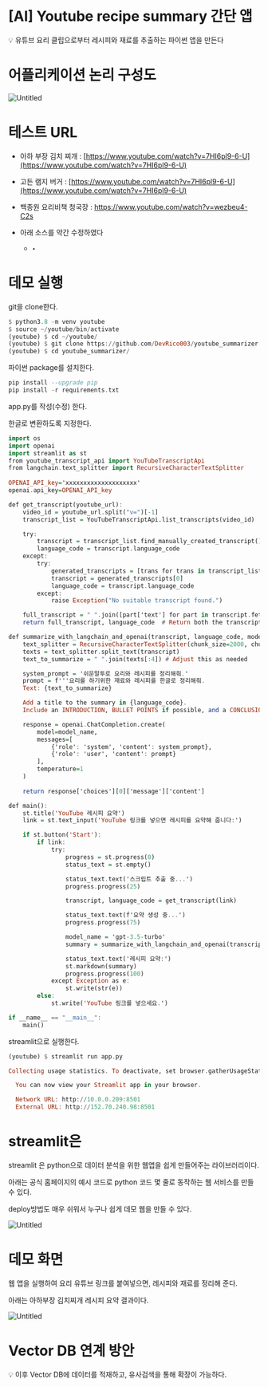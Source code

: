# [AI] Youtube recipe summary 간단 앱

<aside>
💡 유튜브 요리 클립으로부터 레시피와 재료를 추출하는 파이썬 앱을 만든다

</aside>

# 어플리케이션 논리 구성도

![Untitled](%5BAI%5D%20Youtube%20recipe%20summary%20%EA%B0%84%EB%8B%A8%20%EC%95%B1%20f2d5d7b618c84dc7b4cdf679b39123b7/Untitled.png)

# 테스트 URL

- 아하 부장 김치 찌개 : [https://www.youtube.com/watch?v=7HI6pl9-6-U](https://www.youtube.com/watch?v=7HI6pl9-6-U)
- 고든 램지 버거 : [https://www.youtube.com/watch?v=7HI6pl9-6-U](https://www.youtube.com/watch?v=7HI6pl9-6-U)
- 백종원 요리비책 청국장 : https://www.youtube.com/watch?v=wezbeu4-C2s

- 아래 소스를 약간 수정하였다
    - ‣

# 데모 실행

git을 clone한다.

```haskell
$ python3.8 -m venv youtube
$ source ~/youtube/bin/activate
(youtube) $ cd ~/youtube/
(youtube) $ git clone https://github.com/DevRico003/youtube_summarizer
(youtube) $ cd youtube_summarizer/
```

파이썬 package를 설치한다.

```haskell
pip install --upgrade pip
pip install -r requirements.txt
```

app.py를 작성(수정) 한다. 

한글로 변환하도록 지정한다.

```haskell
import os
import openai
import streamlit as st
from youtube_transcript_api import YouTubeTranscriptApi
from langchain.text_splitter import RecursiveCharacterTextSplitter
 
OPENAI_API_key='xxxxxxxxxxxxxxxxxxxx'
openai.api_key=OPENAI_API_key

def get_transcript(youtube_url):
    video_id = youtube_url.split("v=")[-1]
    transcript_list = YouTubeTranscriptApi.list_transcripts(video_id)

    try:
        transcript = transcript_list.find_manually_created_transcript()
        language_code = transcript.language_code   
    except:
        try:
            generated_transcripts = [trans for trans in transcript_list if trans.is_generated]
            transcript = generated_transcripts[0]
            language_code = transcript.language_code   
        except:
            raise Exception("No suitable transcript found.")

    full_transcript = " ".join([part['text'] for part in transcript.fetch()])
    return full_transcript, language_code  # Return both the transcript and detected language

def summarize_with_langchain_and_openai(transcript, language_code, model_name='gpt-3.5-turbo'):
    text_splitter = RecursiveCharacterTextSplitter(chunk_size=2000, chunk_overlap=0)
    texts = text_splitter.split_text(transcript)
    text_to_summarize = " ".join(texts[:4]) # Adjust this as needed

    system_prompt = '쉬운말투로 요리와 레시피를 정리해줘.'
    prompt = f'''요리를 하기위한 재료와 레시피를 한글로 정리해줘.
    Text: {text_to_summarize}

    Add a title to the summary in {language_code}. 
    Include an INTRODUCTION, BULLET POINTS if possible, and a CONCLUSION in {language_code}.'''

    response = openai.ChatCompletion.create(
        model=model_name,
        messages=[
            {'role': 'system', 'content': system_prompt},
            {'role': 'user', 'content': prompt}
        ],
        temperature=1
    )
    
    return response['choices'][0]['message']['content']

def main():
    st.title('YouTube 레시피 요약')
    link = st.text_input('YouTube 링크를 넣으면 레시피를 요약해 줍니다:')

    if st.button('Start'):
        if link:
            try:
                progress = st.progress(0)
                status_text = st.empty()

                status_text.text('스크립트 추출 중...')
                progress.progress(25)

                transcript, language_code = get_transcript(link)

                status_text.text(f'요약 생성 중...')
                progress.progress(75)

                model_name = 'gpt-3.5-turbo'
                summary = summarize_with_langchain_and_openai(transcript, 'korean', model_name)

                status_text.text('레시피 요약:')
                st.markdown(summary)
                progress.progress(100)
            except Exception as e:
                st.write(str(e))
        else:
            st.write('YouTube 링크를 넣으세요.')

if __name__ == "__main__":
    main()
```

streamlit으로 실행한다. 

```haskell
(youtube) $ streamlit run app.py

Collecting usage statistics. To deactivate, set browser.gatherUsageStats to False.

  You can now view your Streamlit app in your browser.

  Network URL: http://10.0.0.209:8501
  External URL: http://152.70.240.98:8501
```

# **streamlit은**

streamlit 은 python으로 데이터 분석을 위한 웹앱을 쉽게 만들어주는 라이브러리이다. 

아래는 공식 홈페이지의 예시 코드로 python 코드 몇 줄로 동작하는 웹 서비스를 만들 수 있다. 

deploy방법도 매우 쉬워서 누구나 쉽게 데모 웹을 만들 수 있다.

![Untitled](%5BAI%5D%20Youtube%20recipe%20summary%20%EA%B0%84%EB%8B%A8%20%EC%95%B1%20f2d5d7b618c84dc7b4cdf679b39123b7/Untitled%201.png)

# 데모 화면

웹 앱을 실행하여 요리 유튜브 링크를 붙여넣으면, 레시피와 재료를 정리해 준다.

아래는 아하부장 김치찌개 레시피 요약 결과이다.  

![Untitled](%5BAI%5D%20Youtube%20recipe%20summary%20%EA%B0%84%EB%8B%A8%20%EC%95%B1%20f2d5d7b618c84dc7b4cdf679b39123b7/Untitled%202.png)

# Vector DB 연계 방안

<aside>
💡 이후 Vector DB에 데이터를 적재하고, 유사검색을 통해 확장이 가능하다.

</aside>
